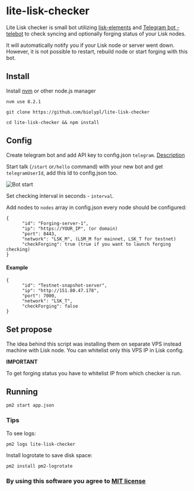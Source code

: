 # lite-lisk-checker
Lite Lisk checker is small bot utilizing [lisk-elements](https://github.com/LiskHQ/lisk-elements) and [Telegram bot - telebot](https://github.com/mullwar/telebot) to check syncing and optionally forging status of your Lisk nodes.

It will automatically notify you if your Lisk node or server went down. However, it is not possible to restart, rebuild node or start forging with this bot.  
## Install
Install [nvm](https://github.com/creationix/nvm) or other node.js manager

```
nvm use 8.2.1

git clone https://github.com/biolypl/lite-lisk-checker
 
cd​ lite-lisk-checker && npm install
```

## Config
Create telegram bot and add API key to config.json `telegram`. [Description](https://core.telegram.org/bots#3-how-do-i-create-a-bot) 

Start talk (`/start` or`/hello` command) with your new bot and get `telegramUserId`, add this Id to config.json too.

![Bot start](https://i.imgur.com/QHsTNQ0.jpg "Bot start")


Set checking interval in seconds - `interval`.

Add nodes to `nodes` array in config.json every node should be configured:
```
{
      "id": "Forging-server-1",
      "ip": "https://YOUR_IP", (or domain)
      "port": 8443,
      "network": "LSK_M", (LSM_M for mainnet, LSK_T for testnet)
      "checkForging": true (true if you want to launch forging checking)
}
```

#### Example
```
{
      "id": "Testnet-snapshot-server",
      "ip": "http://151.80.47.178", 
      "port": 7000,
      "network": "LSK_T", 
      "checkForging": false
}
```

## Set propose
The idea behind this script was installing them on separate VPS instead machine with Lisk node. You can whitelist only this VPS IP in Lisk config.

<strong>IMPORTANT</strong>

To get forging status you have to whitelist IP from which checker is run.   

## Running
```
pm2 start app.json
```
### Tips
To see logs:
```
pm2 logs lite-lisk-checker
```
Install logrotate to save disk space:
```
pm2 install pm2-logrotate
```
### By using this software you agree to [MIT license](https://github.com/biolypl/lite-lisk-checker/blob/master/LICENSE) 